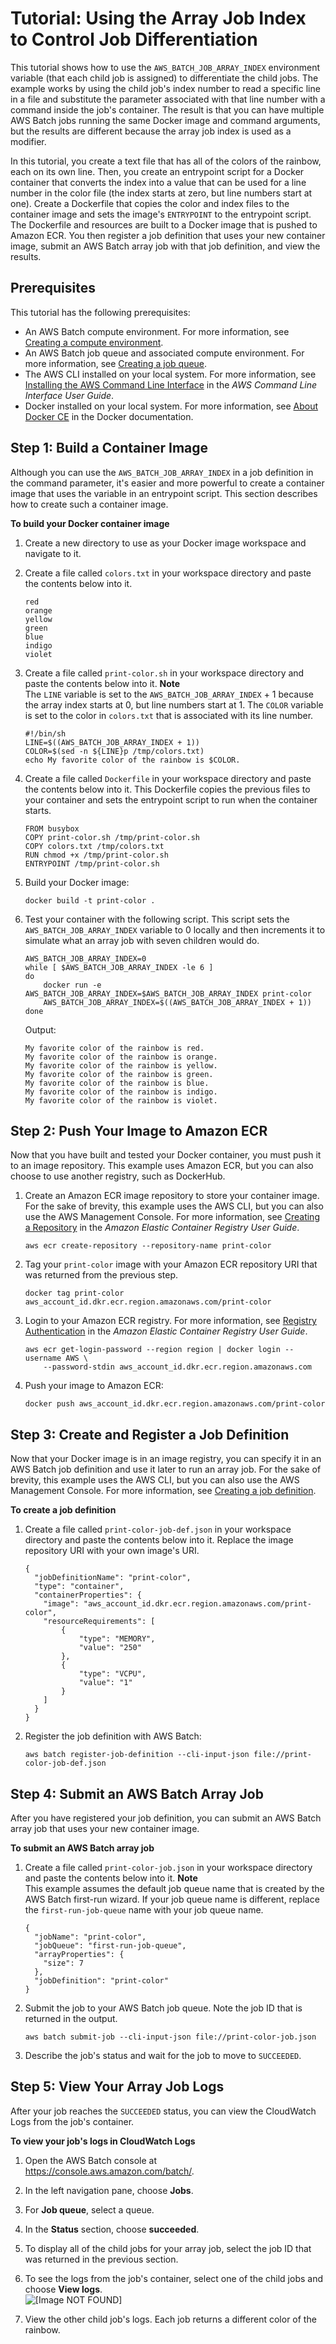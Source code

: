 # Tutorial: Using the Array Job Index to Control Job Differentiation<a name="array_index_example"></a>

This tutorial shows how to use the `AWS_BATCH_JOB_ARRAY_INDEX` environment variable \(that each child job is assigned\) to differentiate the child jobs\. The example works by using the child job's index number to read a specific line in a file and substitute the parameter associated with that line number with a command inside the job's container\. The result is that you can have multiple AWS Batch jobs running the same Docker image and command arguments, but the results are different because the array job index is used as a modifier\.

In this tutorial, you create a text file that has all of the colors of the rainbow, each on its own line\. Then, you create an entrypoint script for a Docker container that converts the index into a value that can be used for a line number in the color file \(the index starts at zero, but line numbers start at one\)\. Create a Dockerfile that copies the color and index files to the container image and sets the image's `ENTRYPOINT` to the entrypoint script\. The Dockerfile and resources are built to a Docker image that is pushed to Amazon ECR\. You then register a job definition that uses your new container image, submit an AWS Batch array job with that job definition, and view the results\.

## Prerequisites<a name="array-tutorial-prereqs"></a>

This tutorial has the following prerequisites:
+ An AWS Batch compute environment\. For more information, see [Creating a compute environment](create-compute-environment.md)\.
+ An AWS Batch job queue and associated compute environment\. For more information, see [Creating a job queue](create-job-queue.md)\.
+ The AWS CLI installed on your local system\. For more information, see [Installing the AWS Command Line Interface](https://docs.aws.amazon.com/cli/latest/userguide/installing.html) in the *AWS Command Line Interface User Guide*\.
+ Docker installed on your local system\. For more information, see [About Docker CE](https://docs.docker.com/install/) in the Docker documentation\.

## Step 1: Build a Container Image<a name="build-index-container"></a>

Although you can use the `AWS_BATCH_JOB_ARRAY_INDEX` in a job definition in the command parameter, it's easier and more powerful to create a container image that uses the variable in an entrypoint script\. This section describes how to create such a container image\.

**To build your Docker container image**

1. Create a new directory to use as your Docker image workspace and navigate to it\.

1. Create a file called `colors.txt` in your workspace directory and paste the contents below into it\.

   ```
   red
   orange
   yellow
   green
   blue
   indigo
   violet
   ```

1. Create a file called `print-color.sh` in your workspace directory and paste the contents below into it\.
**Note**  
The `LINE` variable is set to the `AWS_BATCH_JOB_ARRAY_INDEX` \+ 1 because the array index starts at 0, but line numbers start at 1\. The `COLOR` variable is set to the color in `colors.txt` that is associated with its line number\.

   ```
   #!/bin/sh
   LINE=$((AWS_BATCH_JOB_ARRAY_INDEX + 1))
   COLOR=$(sed -n ${LINE}p /tmp/colors.txt)
   echo My favorite color of the rainbow is $COLOR.
   ```

1. Create a file called `Dockerfile` in your workspace directory and paste the contents below into it\. This Dockerfile copies the previous files to your container and sets the entrypoint script to run when the container starts\.

   ```
   FROM busybox
   COPY print-color.sh /tmp/print-color.sh
   COPY colors.txt /tmp/colors.txt
   RUN chmod +x /tmp/print-color.sh
   ENTRYPOINT /tmp/print-color.sh
   ```

1. Build your Docker image:

   ```
   docker build -t print-color .
   ```

1. Test your container with the following script\. This script sets the `AWS_BATCH_JOB_ARRAY_INDEX` variable to 0 locally and then increments it to simulate what an array job with seven children would do\.

   ```
   AWS_BATCH_JOB_ARRAY_INDEX=0
   while [ $AWS_BATCH_JOB_ARRAY_INDEX -le 6 ]
   do
       docker run -e AWS_BATCH_JOB_ARRAY_INDEX=$AWS_BATCH_JOB_ARRAY_INDEX print-color
       AWS_BATCH_JOB_ARRAY_INDEX=$((AWS_BATCH_JOB_ARRAY_INDEX + 1))
   done
   ```

   Output:

   ```
   My favorite color of the rainbow is red.
   My favorite color of the rainbow is orange.
   My favorite color of the rainbow is yellow.
   My favorite color of the rainbow is green.
   My favorite color of the rainbow is blue.
   My favorite color of the rainbow is indigo.
   My favorite color of the rainbow is violet.
   ```

## Step 2: Push Your Image to Amazon ECR<a name="push-array-image"></a>

Now that you have built and tested your Docker container, you must push it to an image repository\. This example uses Amazon ECR, but you can also choose to use another registry, such as DockerHub\.

1. Create an Amazon ECR image repository to store your container image\. For the sake of brevity, this example uses the AWS CLI, but you can also use the AWS Management Console\. For more information, see [Creating a Repository](https://docs.aws.amazon.com/AmazonECR/latest/userguide/repository-create.html) in the *Amazon Elastic Container Registry User Guide*\.

   ```
   aws ecr create-repository --repository-name print-color
   ```

1. Tag your `print-color` image with your Amazon ECR repository URI that was returned from the previous step\.

   ```
   docker tag print-color aws_account_id.dkr.ecr.region.amazonaws.com/print-color
   ```

1. Login to your Amazon ECR registry\. For more information, see [Registry Authentication](https://docs.aws.amazon.com/AmazonECR/latest/userguide/Registries.html#registry_auth) in the *Amazon Elastic Container Registry User Guide*\.

   ```
   aws ecr get-login-password --region region | docker login --username AWS \
       --password-stdin aws_account_id.dkr.ecr.region.amazonaws.com
   ```

1. Push your image to Amazon ECR:

   ```
   docker push aws_account_id.dkr.ecr.region.amazonaws.com/print-color
   ```

## Step 3: Create and Register a Job Definition<a name="create-array-job-def"></a>

Now that your Docker image is in an image registry, you can specify it in an AWS Batch job definition and use it later to run an array job\. For the sake of brevity, this example uses the AWS CLI, but you can also use the AWS Management Console\. For more information, see [Creating a job definition](create-job-definition.md)\.

**To create a job definition**

1. Create a file called `print-color-job-def.json` in your workspace directory and paste the contents below into it\. Replace the image repository URI with your own image's URI\.

   ```
   {
     "jobDefinitionName": "print-color",
     "type": "container",
     "containerProperties": {
       "image": "aws_account_id.dkr.ecr.region.amazonaws.com/print-color",
       "resourceRequirements": [
           {
               "type": "MEMORY",
               "value": "250"
           },
           {
               "type": "VCPU",
               "value": "1"
           }
       ]
     }
   }
   ```

1. Register the job definition with AWS Batch:

   ```
   aws batch register-job-definition --cli-input-json file://print-color-job-def.json
   ```

## Step 4: Submit an AWS Batch Array Job<a name="submit-array-job"></a>

After you have registered your job definition, you can submit an AWS Batch array job that uses your new container image\.

**To submit an AWS Batch array job**

1. Create a file called `print-color-job.json` in your workspace directory and paste the contents below into it\.
**Note**  
This example assumes the default job queue name that is created by the AWS Batch first\-run wizard\. If your job queue name is different, replace the `first-run-job-queue` name with your job queue name\.

   ```
   {
     "jobName": "print-color",
     "jobQueue": "first-run-job-queue",
     "arrayProperties": {
       "size": 7
     },
     "jobDefinition": "print-color"
   }
   ```

1. Submit the job to your AWS Batch job queue\. Note the job ID that is returned in the output\.

   ```
   aws batch submit-job --cli-input-json file://print-color-job.json
   ```

1. Describe the job's status and wait for the job to move to `SUCCEEDED`\.

## Step 5: View Your Array Job Logs<a name="array-tutorial-logs"></a>

After your job reaches the `SUCCEEDED` status, you can view the CloudWatch Logs from the job's container\.

**To view your job's logs in CloudWatch Logs**

1. Open the AWS Batch console at [https://console\.aws\.amazon\.com/batch/](https://console.aws.amazon.com/batch/)\.

1. In the left navigation pane, choose **Jobs**\.

1. For **Job queue**, select a queue\. 

1. In the **Status** section, choose **succeeded**\.

1. To display all of the child jobs for your array job, select the job ID that was returned in the previous section\.

1. To see the logs from the job's container, select one of the child jobs and choose **View logs**\.  
![\[Image NOT FOUND\]](http://docs.aws.amazon.com/batch/latest/userguide/images/array-logs.png)

1. View the other child job's logs\. Each job returns a different color of the rainbow\.